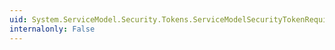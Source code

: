```yaml
---
uid: System.ServiceModel.Security.Tokens.ServiceModelSecurityTokenRequirement.TargetAddressProperty
internalonly: False
---
```

